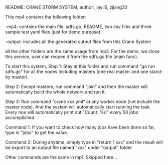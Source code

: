 README: CRANE STORM SYSTEM, author: jiayil5, zjiang30

This mp4 contains the following folder:

-mp4: contains the main file, sdfs.go, README,  two csv files and three sample test yaml files (just for demo purpose).

-output: includes all the generated output files from this Crane System

all the other folders are the same usage from mp3. For the demo, we close this service, user can reopen it from the sdfs.go file (main func).
    
To start this system, 
Step 1:
Stay at this folder and run command "go run sdfs.go" for all the nodes including masters (one real master and one stand-by master).

Step 2:
Except masters, run command "join" and then the master will automatically build the whole network and run it.

Step 3:
Run command "crane xxx.yml" at any worker node (not include the master node). And the system will automatically start running the task. Every noe will automatically print out "Count: %d" every 50 jobs accomplished.

Command 1:
If you want to check how many jobs have been done so far, type in "jobs" to get the value.

Command 2:
During anytime, simply type in "return 1 xxx" and the result will be export to an output file named "xxx" under "output" folder 

Other commands are the same in mp1. Skipped here...

